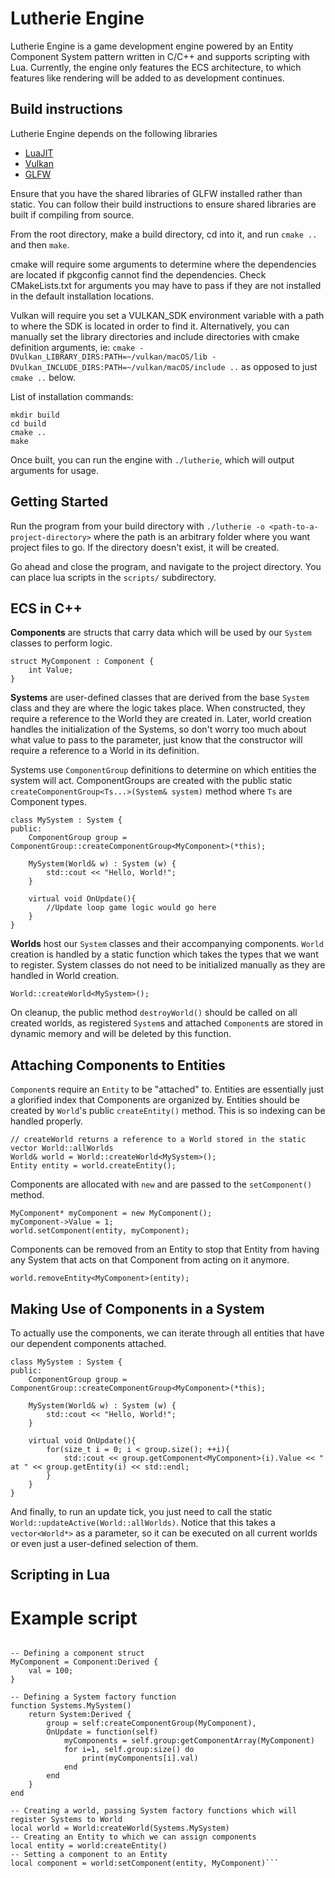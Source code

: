 # Lutherie Engine

Lutherie Engine is a game development engine powered by an Entity Component System pattern written in C/C++ and supports scripting with Lua. Currently, the engine only features the ECS architecture, to which features like rendering will be added to as development continues.

## Build instructions

Lutherie Engine depends on the following libraries
- [LuaJIT](http://luajit.org/git/luajit-2.0.git)
- [Vulkan](https://vulkan.lunarg.com/sdk/home)
- [GLFW](https://github.com/glfw/glfw)

Ensure that you have the shared libraries of GLFW installed rather than static. You can follow their build instructions to ensure shared libraries are built if compiling from source.

From the root directory, make a build directory, cd into it, and run `cmake ..` and then `make`.

cmake will require some arguments to determine where the dependencies are located if pkgconfig cannot find the dependencies. Check CMakeLists.txt for arguments you may have to pass if they are not installed in the default installation locations.

Vulkan will require you set a VULKAN_SDK environment variable with a path to where the SDK is located in order to find it. Alternatively, you can manually set the library directories and include directories with cmake definition arguments, ie: `cmake -DVulkan_LIBRARY_DIRS:PATH=~/vulkan/macOS/lib -DVulkan_INCLUDE_DIRS:PATH=~/vulkan/macOS/include ..` as opposed to just `cmake ..` below.

List of installation commands:

```
mkdir build
cd build
cmake ..
make
```

Once built, you can run the engine with `./lutherie`, which will output arguments for usage.

## Getting Started

Run the program from your build directory with `./lutherie -o <path-to-a-project-directory>` where the path is an arbitrary folder where you want project files to go. If the directory doesn't exist, it will be created.

Go ahead and close the program, and navigate to the project directory. You can place lua scripts in the `scripts/` subdirectory.

## ECS in C++

**Components** are structs that carry data which will be used by our `System` classes to perform logic. 

```
struct MyComponent : Component {
    int Value;
}
```

**Systems** are user-defined classes that are derived from the base `System` class and they are where the logic takes place. When constructed, they require a reference to the World they are created in. Later, world creation handles the initialization of the Systems, so don't worry too much about what value to pass to the parameter, just know that the constructor will require a reference to a World in its definition. 

Systems use `ComponentGroup` definitions to determine on which entities the system will act. ComponentGroups are created with the public static `createComponentGroup<Ts...>(System& system)` method where `Ts` are Component types.

```
class MySystem : System {
public:
    ComponentGroup group = ComponentGroup::createComponentGroup<MyComponent>(*this);

    MySystem(World& w) : System (w) {
        std::cout << "Hello, World!";
    }
    
    virtual void OnUpdate(){
        //Update loop game logic would go here
    }
}

```

**Worlds** host our `System` classes and their accompanying components. `World` creation is handled by a static function which takes the types that we want to register. System classes do not need to be initialized manually as they are handled in World creation.

```
World::createWorld<MySystem>();
```

On cleanup, the public method `destroyWorld()` should be called on all created worlds, as registered `System`s and attached `Component`s are stored in dynamic memory and will be deleted by this function.

## Attaching Components to Entities

`Component`s require an `Entity` to be "attached" to. Entities are essentially just a glorified index that Components are organized by. Entities should be created by `World`'s public `createEntity()` method. This is so indexing can be handled properly.

```
// createWorld returns a reference to a World stored in the static vector World::allWorlds
World& world = World::createWorld<MySystem>();
Entity entity = world.createEntity();
```

Components are allocated with `new` and are passed to the `setComponent()` method.

```
MyComponent* myComponent = new MyComponent();
myComponent->Value = 1;
world.setComponent(entity, myComponent);
```

Components can be removed from an Entity to stop that Entity from having any System that acts on that Component from acting on it anymore.

```
world.removeEntity<MyComponent>(entity);
```

## Making Use of Components in a System

To actually use the components, we can iterate through all entities that have our dependent components attached.

```
class MySystem : System {
public:
    ComponentGroup group = ComponentGroup::createComponentGroup<MyComponent>(*this);

    MySystem(World& w) : System (w) {
        std::cout << "Hello, World!";
    }

    virtual void OnUpdate(){
        for(size_t i = 0; i < group.size(); ++i){
            std::cout << group.getComponent<MyComponent>(i).Value << " at " << group.getEntity(i) << std::endl;
        }
    }
}
```

And finally, to run an update tick, you just need to call the static `World::updateActive(World::allWorlds)`. Notice that this takes a `vector<World*>` as a parameter, so it can be executed on all current worlds or even just a user-defined selection of them.

## Scripting in Lua

# Example script

```require("lutherie") -- includes the lutherie lua library

-- Defining a component struct
MyComponent = Component:Derived {
    val = 100;   
} 

-- Defining a System factory function
function Systems.MySystem()
    return System:Derived {
        group = self:createComponentGroup(MyComponent),
        OnUpdate = function(self)
            myComponents = self.group:getComponentArray(MyComponent)
            for i=1, self.group:size() do
                print(myComponents[i].val) 
            end
        end
    }
end

-- Creating a world, passing System factory functions which will register Systems to World
local world = World:createWorld(Systems.MySystem)
-- Creating an Entity to which we can assign components
local entity = world:createEntity()
-- Setting a component to an Entity
local component = world:setComponent(entity, MyComponent)```